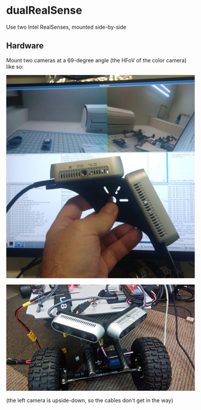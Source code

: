 # dualRealSense
Use two Intel RealSenses, mounted side-by-side

## Hardware

Mount two cameras at a 69-degree angle (the HFoV of the color camera) like so:

![mounting bracket](/docs/dual-realsense-bracket.jpg?raw=true)

![rover](/docs/rover-front.jpg?raw=true)

(the left camera is upside-down, so the cables don't get in the way)

